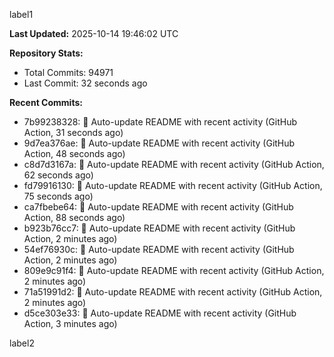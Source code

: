 
label1 
<!-- ACTIVITY_START -->
**Last Updated:** 2025-10-14 19:46:02 UTC

**Repository Stats:**
- Total Commits: 94971
- Last Commit: 32 seconds ago

**Recent Commits:**
- 7b99238328: 🤖 Auto-update README with recent activity (GitHub Action, 31 seconds ago)
- 9d7ea376ae: 🤖 Auto-update README with recent activity (GitHub Action, 48 seconds ago)
- c8d7d3167a: 🤖 Auto-update README with recent activity (GitHub Action, 62 seconds ago)
- fd79916130: 🤖 Auto-update README with recent activity (GitHub Action, 75 seconds ago)
- ca7fbebe64: 🤖 Auto-update README with recent activity (GitHub Action, 88 seconds ago)
- b923b76cc7: 🤖 Auto-update README with recent activity (GitHub Action, 2 minutes ago)
- 54ef76930c: 🤖 Auto-update README with recent activity (GitHub Action, 2 minutes ago)
- 809e9c91f4: 🤖 Auto-update README with recent activity (GitHub Action, 2 minutes ago)
- 71a51991d2: 🤖 Auto-update README with recent activity (GitHub Action, 2 minutes ago)
- d5ce303e33: 🤖 Auto-update README with recent activity (GitHub Action, 3 minutes ago)
<!-- ACTIVITY_END -->

label2

